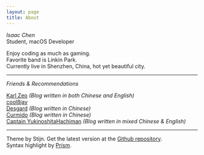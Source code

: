 ```yaml
---
layout: page
title: About
---
```

 _Isaac Chen_
 <br>
Student, macOS Developer

Enjoy coding as much as gaming.
<br>
Favorite band is Linkin Park. <span style="color: #fff">_I miss you so bad, Chester._</span>
<br>
Currently live in Shenzhen, China, hot yet beautiful city.

---

_Friends & Recommendations_

[Karl Zeo](https://mikulove.com/) _(Blog written in both Chinese and English)_
<br>
[cool8jay](https://cool8jay.github.io)
<br>
[Desgard](https://desgard.com) _(Blog written in Chinese)_
<br>
[Curmido](http://www.curmido.com/) _(Blog written in Chinese)_
<br>
[Captain YukinoshitaHachiman](https://blog.tcwq.tech/)  _(Blog written in mixed Chinese & English)_

---

Theme by Stijn. Get the latest version at the [Github repository](https://github.com/steinvc/holo-alfa).
<br>
Syntax highlight by [Prism](http://prismjs.com/).
